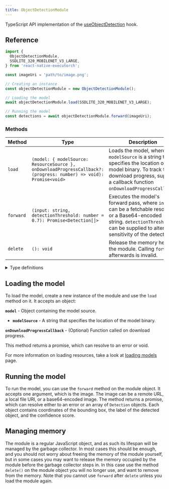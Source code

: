 ```yaml
---
title: ObjectDetectionModule
---
```


TypeScript API implementation of the [useObjectDetection](../../02-hooks/02-computer-vision/useObjectDetection.md) hook.

## Reference

```typescript
import {
  ObjectDetectionModule,
  SSDLITE_320_MOBILENET_V3_LARGE,
} from 'react-native-executorch';

const imageUri = 'path/to/image.png';

// Creating an instance
const objectDetectionModule = new ObjectDetectionModule();

// Loading the model
await objectDetectionModule.load(SSDLITE_320_MOBILENET_V3_LARGE);

// Running the model
const detections = await objectDetectionModule.forward(imageUri);
```

### Methods

| Method    | Type                                                                                                               | Description                                                                                                                                                                                |
| --------- | ------------------------------------------------------------------------------------------------------------------ | ------------------------------------------------------------------------------------------------------------------------------------------------------------------------------------------ |
| `load`    | `(model: { modelSource: ResourceSource }, onDownloadProgressCallback?: (progress: number) => void): Promise<void>` | Loads the model, where `modelSource` is a string that specifies the location of the model binary. To track the download progress, supply a callback function `onDownloadProgressCallback`. |
| `forward` | `(input: string, detectionThreshold: number = 0.7): Promise<Detection[]>`                                          | Executes the model's forward pass, where `input` can be a fetchable resource or a Base64-encoded string. `detectionThreshold` can be supplied to alter the sensitivity of the detection.   |
| `delete`  | `(): void`                                                                                                         | Release the memory held by the module. Calling `forward` afterwards is invalid.                                                                                                            |

<details>
<summary>Type definitions</summary>

```typescript
type ResourceSource = string | number | object;

interface Bbox {
  x1: number;
  x2: number;
  y1: number;
  y2: number;
}

interface Detection {
  bbox: Bbox;
  label: keyof typeof CocoLabel;
  score: number;
}
```

</details>

## Loading the model

To load the model, create a new instance of the module and use the `load` method on it. It accepts an object:

**`model`** - Object containing the model source.

- **`modelSource`** - A string that specifies the location of the model binary.

**`onDownloadProgressCallback`** - (Optional) Function called on download progress.

This method returns a promise, which can resolve to an error or void.

For more information on loading resources, take a look at [loading models](../../01-fundamentals/02-loading-models.md) page.

## Running the model

To run the model, you can use the `forward` method on the module object. It accepts one argument, which is the image. The image can be a remote URL, a local file URI, or a base64-encoded image. The method returns a promise, which can resolve either to an error or an array of `Detection` objects. Each object contains coordinates of the bounding box, the label of the detected object, and the confidence score.

## Managing memory

The module is a regular JavaScript object, and as such its lifespan will be managed by the garbage collector. In most cases this should be enough, and you should not worry about freeing the memory of the module yourself, but in some cases you may want to release the memory occupied by the module before the garbage collector steps in. In this case use the method `delete()` on the module object you will no longer use, and want to remove from the memory. Note that you cannot use `forward` after `delete` unless you load the module again.
